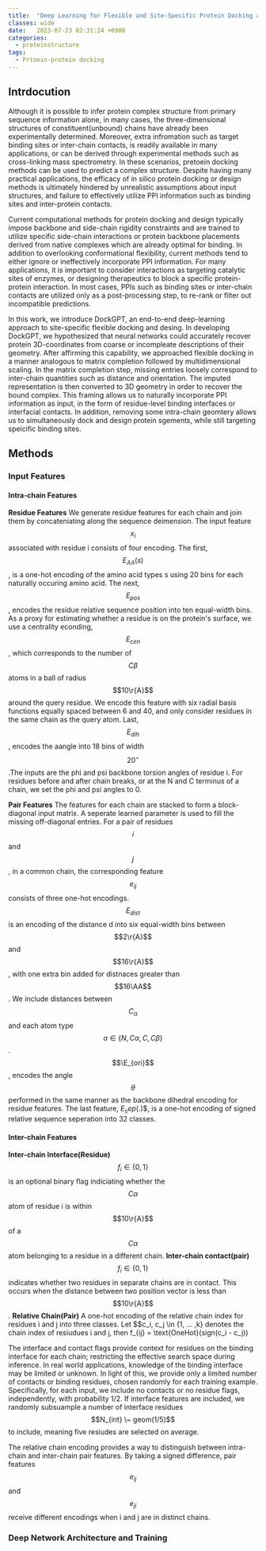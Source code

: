 ```yaml
---
title:  "Deep Learning for Flexible and Site-Specific Protein Docking and Design(2023)"
classes: wide
date:   2023-07-23 02:31:24 +0900
categories: 
  - proteinstructure
tags:
  - Prtoein-protein docking
---
```


## Intrdocution

Although it is possible to infer protein complex structure from primary sequence information alone, in many cases, the three-dimensional structures of constituent(unbound) chains have already been experimentally determined. Moreover, extra infromation such as target binding sites or inter-chain contacts, is readily available in many applications, or can be derived through experimental methods such as cross-linking mass spectrometry. In these scenarios, pretoein docking methods can be used to predict a complex structure. Despite having many practical applications, the efficacy of in silico protein docking or design methods is ultimately hindered by unrealistic assumptions about input structures, and failure to effectively utilize PPI information such as binding sites and inter-protein contacts. 

Current computational methods for protein docking and design typically impose backbone and side-chain rigidity constraints and are trained to utilize specific side-chain interactions or protein backbone placements derived from native complexes which are already optimal for binding. In addition to overlooking conformational flexibility, current methods tend to either ignore or ineffectively incorporate PPI information. For many applications, it is important to consider interactions as targeting catalytic sites of enzymes, or designing therapeutics to block a specific protein-protein interaction. In most cases, PPIs such as binding sites or inter-chain contacts are utilized only as a post-processing step, to re-rank or filter out incompatible predictions.

In this work, we introduce DockGPT, an end-to-end deep-learning approach to site-specific flexible docking and desing. In developing DockGPT, we hypothesized that neural networks could accurately recover protein 3D-coordinates from coarse or incompleate descriptions of their geometry. After affirming this capability, we approached flexible docking in a manner analogous to matrix completion followed by multidimensional scaling. In the matrix completion step, missing entries loosely correspond to inter-chain quantities such as distance and orientation. The imputed representation is then converted to 3D geometry in order to recover the bound complex. This framing allows us to naturally incorporate PPI information as input, in the form of residue-level binding interfaces or interfacial contacts. In addition, removing some intra-chain geomtery allows us to simultaneously dock and design protein sgements, while still targeting speicific binding sites. 

## Methods
### Input Features
#### Intra-chain Features
**Residue Features**
We generate residue features for each chain and join them by concateniating along the sequence deimension. The input feature $$x_i$$ associated with residue i consists of four encoding. The first, $$E_{AA}(s)$$, is a one-hot encoding of the amino acid types s using 20 bins for each naturally occuring amino acid. The next, $$E_{pos}$$, encodes the residue relative sequence position into ten equal-width bins. As a proxy for estimating whether a residue is on the protein's surface, we use a centrality econding, $$E_{cen}$$, which corresponds to the number of $$C\beta$$ atoms in a ball of radius $$10\r{A}$$ around the query residue. We encode this feature with six radial basis functions equally spaced between 6 and 40, and only consider residues in the same chain as the query atom. Last, $$E_{dih}$$, encodes the aangle into 18 bins of width $$20^{\circ}$$.The inputs are the phi and psi backbone torsion angles of residue i. For residues before and after chain breaks, or at the N and C terminus of a chain, we set the phi and psi angles to 0. 

**Pair Features**
The features for each chain are stacked to form a block-diagonal input matrix. A seperate learned parameter is used to fill the missing off-diagonal entries. For a pair of residues $$i$$ and $$j$$, in a common chain, the corresponding feature $$e_{ij}$$ consists of three one-hot encodings. $$E_{dist}$$ is an encoding of the distance d into six equal-width bins between $$2\r{A}$$ and $$16\r{A}$$, with one extra bin added for distnaces greater than $$16\AA$$. We include distances between $$C_{\alpha}$$ and each atom type $$a \in \{N,C\alpha,C,C\beta\}$$. $$\E_{ori}$$, encodes the angle $$\theta$$ performed in the same manner as the backbone dihedral encoding for residue features. The last feature, $E_sep(.)$$, is a one-hot encoding of signed relative sequence seperation into 32 classes. 

#### Inter-chain Features
**Inter-chain Interface(Residue)** $$f_i \in \{0,1\}$$ is an optional binary flag indiciating whether the $$C\alpha$$ atom of residue i is within $$10\r{A}$$ of a $$C\alpha$$ atom belonging to a residue in a different chain. 
**Inter-chain contact(pair)**  $$f_i \in \{0,1\}$$ indicates whether two residues in separate chains are in contact. This occurs when the distance between two position vector is less than $$10\r{A}$$.
**Relative Chain(Pair)** A one-hot encoding of the relative chain index for residues i and j into three classes. Let $$c_i, c_j \in \{1, ... ,k\} denotes the chain index of resiudues i and j, then f_{ij} = \text{OneHot}(sign(c_i - c_j)) 

The interface and contact flags provide context for residues on the binding interface for each chain; restricting the effective search space during inference. In real world applications, knowledge of the binding interface may be limited or unknown. In light of this, we provide only a limited number of contacts or binding residues, chosen randomly for each training example. Specifically, for each input, we include no contacts or no residue flags, independently, with probability 1/2. If interface features are included, we randomly subsuample a number of interface residues $$N_{int} \~ geom(1/5)$$ to include, meaning five resiudes are selected on average. 

The relative chain encoding provides a way to distinguish between intra-chain and inter-chain pair features. By taking a signed difference, pair features $$e_{ij}$$ and $$e_{ji}$$ receive different encodings when i and j are in distinct chains. 

### Deep Network Architecture and Training
